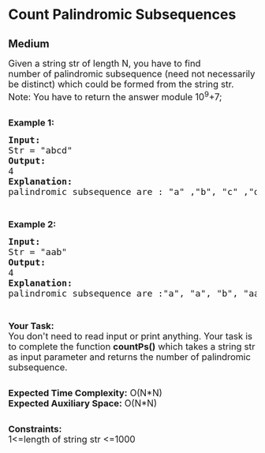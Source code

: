 # Count Palindromic Subsequences
##  Medium 
<div class="problem-statement">
                <p></p><p><span style="font-size:18px">Given a string str of length N,&nbsp;you have to find number&nbsp;of&nbsp;palindromic subsequence (need not necessarily be distinct) which could be formed&nbsp;from the string str.<br>
Note: You have to return the answer module 10<sup>9</sup>+7;</span><br>
&nbsp;</p>

<p><span style="font-size:18px"><strong>Example 1:</strong></span></p>

<pre><span style="font-size:18px"><strong>Input: 
</strong>Str = "abcd"
<strong>Output: </strong>
4
<strong>Explanation:</strong>
palindromic subsequence are : "a" ,"b", "c" ,"d"</span></pre>

<p>&nbsp;</p>

<p><span style="font-size:18px"><strong>Example 2:</strong></span></p>

<pre><span style="font-size:18px"><strong>Input: 
</strong>Str = "aab"
<strong>Output: </strong>
4
<strong>Explanation:</strong>
palindromic subsequence are :"a", "a", "b", "aa"</span></pre>

<p>&nbsp;</p>

<p><span style="font-size:18px"><strong>Your Task:</strong><br>
You don't need to read input or print anything. Your task is to complete the function&nbsp;<strong>countPs()</strong>&nbsp;which takes a string str as input parameter&nbsp;and returns the&nbsp;number&nbsp;of&nbsp;palindromic subsequence.</span><br>
&nbsp;</p>

<p><span style="font-size:18px"><strong>Expected Time Complexity:</strong>&nbsp;O(N*N)<br>
<strong>Expected Auxiliary Space:</strong>&nbsp;O(N*N)</span></p>

<p><br>
<span style="font-size:18px"><strong>Constraints:</strong><br>
1&lt;=length of string str &lt;=1000</span></p>
 <p></p>
            </div>